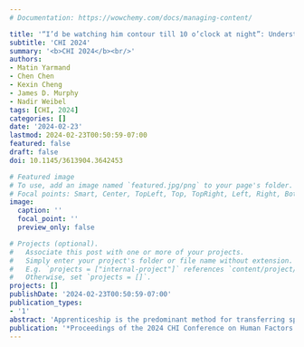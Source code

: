 ```yaml
---
# Documentation: https://wowchemy.com/docs/managing-content/

title: '“I’d be watching him contour till 10 o’clock at night”: Understanding Tensions between Teaching Methods and Learning Needs in Healthcare Apprenticeship'
subtitle: 'CHI 2024'
summary: '<b>CHI 2024</b><br/>'
authors:
- Matin Yarmand
- Chen Chen
- Kexin Cheng
- James D. Murphy
- Nadir Weibel
tags: [CHI, 2024]
categories: []
date: '2024-02-23'
lastmod: 2024-02-23T00:50:59-07:00
featured: false
draft: false
doi: 10.1145/3613904.3642453

# Featured image
# To use, add an image named `featured.jpg/png` to your page's folder.
# Focal points: Smart, Center, TopLeft, Top, TopRight, Left, Right, BottomLeft, Bottom, BottomRight.
image:
  caption: ''
  focal_point: ''
  preview_only: false

# Projects (optional).
#   Associate this post with one or more of your projects.
#   Simply enter your project's folder or file name without extension.
#   E.g. `projects = ["internal-project"]` references `content/project/deep-learning/index.md`.
#   Otherwise, set `projects = []`.
projects: []
publishDate: '2024-02-23T00:50:59-07:00'
publication_types:
- '1'
abstract: 'Apprenticeship is the predominant method for transferring specialized medical skills, yet the inter-dynamics between faculty and residents, including methods of feedback exchange are under-explored. We specifically investigate contouring: outlining tumors in preparation for radiotherapy, a critical skill that when performed subpar, severely degrades patient survival. Interviews and design-thinking workshops (N = four faculty; six residents) revealed misalignment between teaching methods and residents who desired timely, relevant, and diverse feedback. We further discuss reasons: overlapping learning content and strategies to ease tensions between clinical and teaching duties, and lack of support for exchange of cognitive processes. The follow-up survey study (N = 67 practitioners from 31 countries), which contained annotation and sketching tasks, provided diverse perspective over effective feedback elements. We lastly present sociotechnical implications in supporting the teaching duties of the faculty and the cognitive models of learners, such as systematically leveraging senior learners in providing case-based guidance and supporting double-sided flow of cognitive information via in-situ video snippets.'
publication: '*Proceedings of the 2024 CHI Conference on Human Factors in Computing Systems*'
---
```


